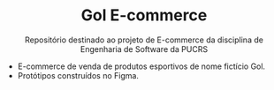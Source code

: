 <h1 align="center">Gol E-commerce</h1>

<p align="center">Repositório destinado ao projeto de E-commerce da disciplina de Engenharia de Software da PUCRS</p>

* E-commerce de venda de produtos esportivos de nome fictício Gol. 
* Protótipos construídos no Figma. 


